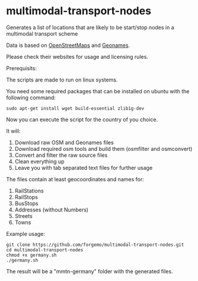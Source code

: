 # multimodal-transport-nodes
Generates a list of locations that are likely to be start/stop nodes in a multimodal transport scheme

Data is based on [OpenStreetMaps](OpenStreetMaps.org) and [Geonames](Geonames.org).

Please check their websites for usage and licensing rules.

Prerequisits:
 
 The scripts are made to run on linux systems.
 
 You need some required packages that can be installed on ubuntu with the following command:
  
    sudo apt-get install wget build-essential zlib1g-dev
 

Now you can execute the script for the country of you choice.

It will:
 1. Download raw OSM and Geonames files
 2. Download required osm tools and build them (osmfilter and osmconvert)
 3. Convert and filter the raw source files
 4. Clean everything up
 5. Leave you with tab separated text files for further usage

The files contain at least geocoordinates and names for:
  1. RailStations
  2. RailStops
  3. BusStops
  4. Addresses (without Numbers)
  5. Streets
  6. Towns
  
Example usage:

    git clone https://github.com/forgemo/multimodal-transport-nodes.git
    cd multimodal-transport-nodes
    chmod +x germany.sh
    ./germany.sh

The result will be a "mmtn-germany" folder with the generated files.
